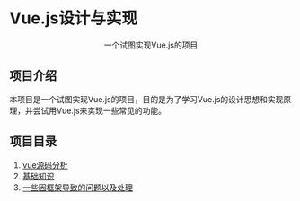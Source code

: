 # Vue.js设计与实现

<p align="center">一个试图实现Vue.js的项目</p>
    
## 项目介绍

本项目是一个试图实现Vue.js的项目，目的是为了学习Vue.js的设计思想和实现原理，并尝试用Vue.js来实现一些常见的功能。

## 项目目录

1. [vue源码分析](./analysis/README.md)
2. [基础知识](./basic/README.md)
3. [一些因框架导致的问题以及处理](./problems/README.md)
<!-- 2. [组件系统](./component/README.md) -->
<!-- 3. [路由系统](./router/README.md) -->
